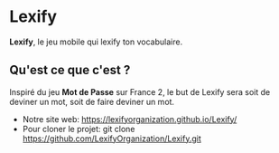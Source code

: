 # Lexify

**Lexify**, le jeu mobile qui lexify ton vocabulaire. 

## Qu'est ce que c'est ?

Inspiré du jeu **Mot de Passe** sur France 2, le but de Lexify sera soit de deviner un mot, soit de faire deviner un mot. 

* Notre site web: https://lexifyorganization.github.io/Lexify/
* Pour cloner le projet: git clone https://github.com/LexifyOrganization/Lexify.git
